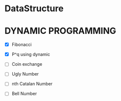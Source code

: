 # DataStructure

# DYNAMIC PROGRAMMING

- [x] Fibonacci

- [x] P^q using dynamic

- [ ] Coin exchange

- [ ] Ugly Number

- [ ] nth Catalan Number

- [ ] Bell Number
